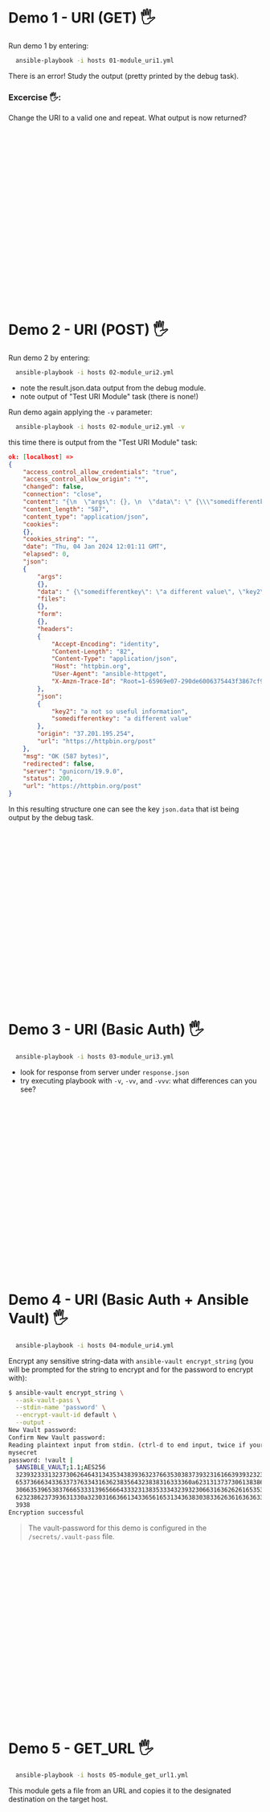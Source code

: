 # Demo 1 - URI (GET) 🖐
Run demo 1 by entering:
```bash
  ansible-playbook -i hosts 01-module_uri1.yml
```
There is an error! Study the output (pretty printed by the debug task).

### Excercise 🖐:
Change the URI to a valid one and repeat.
What output is now returned?

<br/><br/><br/><br/><br/><br/><br/><br/><br/><br/>
<br/><br/><br/><br/><br/><br/><br/><br/><br/><br/>

# Demo 2 - URI (POST) 🖐
Run demo 2 by entering:
```bash
  ansible-playbook -i hosts 02-module_uri2.yml
```
- note the result.json.data output from the debug module.
- note output of "Test URI Module" task (there is none!)

Run demo again applying the `-v` parameter:
```bash
  ansible-playbook -i hosts 02-module_uri2.yml -v
```
this time there is output from the "Test URI Module" task:

```json
ok: [localhost] =>
{
    "access_control_allow_credentials": "true",
    "access_control_allow_origin": "*",
    "changed": false,
    "connection": "close",
    "content": "{\n  \"args\": {}, \n  \"data\": \" {\\\"somedifferentkey\\\": \\\"a different value\\\", \\\"key2\\\": \\\"a not so useful information\\\"} \", \n  \"files\": {}, \n  \"form\": {}, \n  \"headers\": {\n    \"Accept-Encoding\": \"identity\", \n    \"Content-Length\": \"82\", \n    \"Content-Type\": \"application/json\", \n    \"Host\": \"httpbin.org\", \n    \"User-Agent\": \"ansible-httpget\", \n    \"X-Amzn-Trace-Id\": \"Root=1-65969e07-290de6006375443f3867cf92\"\n  }, \n  \"json\": {\n    \"key2\": \"a not so useful information\", \n    \"somedifferentkey\": \"a different value\"\n  }, \n  \"origin\": \"37.201.195.254\", \n  \"url\": \"https://httpbin.org/post\"\n}\n",
    "content_length": "587",
    "content_type": "application/json",
    "cookies":
    {},
    "cookies_string": "",
    "date": "Thu, 04 Jan 2024 12:01:11 GMT",
    "elapsed": 0,
    "json":
    {
        "args":
        {},
        "data": " {\"somedifferentkey\": \"a different value\", \"key2\": \"a not so useful information\"} ",
        "files":
        {},
        "form":
        {},
        "headers":
        {
            "Accept-Encoding": "identity",
            "Content-Length": "82",
            "Content-Type": "application/json",
            "Host": "httpbin.org",
            "User-Agent": "ansible-httpget",
            "X-Amzn-Trace-Id": "Root=1-65969e07-290de6006375443f3867cf92"
        },
        "json":
        {
            "key2": "a not so useful information",
            "somedifferentkey": "a different value"
        },
        "origin": "37.201.195.254",
        "url": "https://httpbin.org/post"
    },
    "msg": "OK (587 bytes)",
    "redirected": false,
    "server": "gunicorn/19.9.0",
    "status": 200,
    "url": "https://httpbin.org/post"
}
```

In this resulting structure one can see the key `json.data` that ist being output by the debug task.

<br/><br/><br/><br/><br/><br/><br/><br/><br/><br/>
<br/><br/><br/><br/><br/><br/><br/><br/><br/><br/>

# Demo 3 - URI (Basic Auth) 🖐
```bash
  ansible-playbook -i hosts 03-module_uri3.yml
```
- look for response from server under `response.json`
- try executing playbook with `-v`, `-vv`, and `-vvv`: what differences can you see?

<br/><br/><br/><br/><br/><br/><br/><br/><br/><br/>
<br/><br/><br/><br/><br/><br/><br/><br/><br/><br/>

# Demo 4 - URI (Basic Auth + Ansible Vault) 🖐
```bash
  ansible-playbook -i hosts 04-module_uri4.yml
```
Encrypt any sensitive string-data with `ansible-vault encrypt_string` (you will be prompted for the string to encrypt and for the password to encrypt with):

```bash
$ ansible-vault encrypt_string \
  --ask-vault-pass \
  --stdin-name 'password' \
  --encrypt-vault-id default \
  --output -
New Vault password:
Confirm New Vault password:
Reading plaintext input from stdin. (ctrl-d to end input, twice if your content does not already have a newline)
mysecret
password: !vault |
  $ANSIBLE_VAULT;1.1;AES256
  32393233313237306264643134353438393632376635303837393231616639393232343362656634
  6537366634336337376334316362383564323838316333360a623131373730613838623232396164
  30663539653837666533313965666433323138353334323932306631636262616535303365626531
  6232386237393631330a323031663661343365616531343638303833626361636363386132333339
  3938
Encryption successful
```
> The vault-password for this demo is configured in the `/secrets/.vault-pass` file.

<br/><br/><br/><br/><br/><br/><br/><br/><br/><br/>
<br/><br/><br/><br/><br/><br/><br/><br/><br/><br/>

# Demo 5 - GET_URL 🖐
```bash
  ansible-playbook -i hosts 05-module_get_url1.yml
```
This module gets a file from an URL and copies it to the designated destination on the target host.

<br/><br/><br/><br/><br/><br/><br/><br/><br/><br/>
<br/><br/><br/><br/><br/><br/><br/><br/><br/><br/>

# Demo 6 - USER 🖐
```bash
  ansible-playbook -i hosts 06-module_user1.yml
```
This play demonstrates the use of module `ansible.builtin.user` to create a bunch of users on the target host.

<br/><br/><br/><br/><br/><br/><br/><br/><br/><br/>
<br/><br/><br/><br/><br/><br/><br/><br/><br/><br/>

# Demo 7 - COMMAND 🖐
```bash
  ansible-playbook -i hosts 07-module_command1.yml
```
A demo of the `command` module. The play executes the command `uname -a` on the target host which will return a response like this:
```
Linux schulung1 6.2.0-1018-azure #18~22.04.1-Ubuntu SMP Tue Nov 21 19:25:02 UTC 2023 x86_64 x86_64 x86_64 GNU/Linux
```
